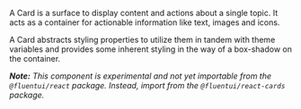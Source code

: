 A Card is a surface to display content and actions about a single topic. It acts as a container for actionable information like text, images and icons.

A Card abstracts styling properties to utilize them in tandem with theme variables and provides some inherent styling in the way of a box-shadow on the container.

**_Note:_** _This component is experimental and not yet importable from the `@fluentui/react` package. Instead, import from the `@fluentui/react-cards` package._
